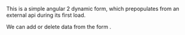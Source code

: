 This is a simple angular 2 dynamic form, which prepopulates from an external api during its first load. 

We can add or delete data from the form . 